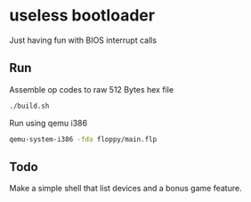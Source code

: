 # useless bootloader

Just having fun with BIOS interrupt calls

## Run

Assemble op codes to raw 512 Bytes hex file

```bash
./build.sh
```


Run using qemu i386

```bash
qemu-system-i386 -fda floppy/main.flp
```

## Todo

Make a simple shell that list devices and a bonus game feature.
